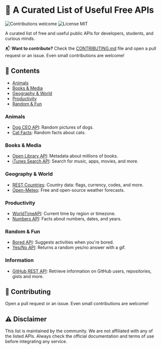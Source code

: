# 🔨 A Curated List of Useful Free APIs

<p>
  <img alt="Contributions welcome" src="https://img.shields.io/badge/Contributions-welcome-green">
  <img alt="License MIT" src="https://img.shields.io/badge/License-MIT-orange">
</p>

A curated list of free and useful public APIs for developers, students, and curious minds.

📬 **Want to contribute?** Check the [CONTRIBUTING.md](CONTRIBUTING.md) file and open a pull request or an issue. Even small contributions are welcome!

## 📝 Contents

- [Animals](#animals)
- [Books & Media](#books--media)
- [Geography & World](#geography--world)
- [Productivity](#productivity)
- [Random & Fun](#random--fun)

### Animals

- [Dog CEO API](https://dog.ceo/dog-api): Random pictures of dogs.
- [Cat Facts](https://catfact.ninja): Random facts about cats.

### Books & Media

- [Open Library API](https://openlibrary.org/developers/api): Metadata about millions of books.
- [iTunes Search API](https://developer.apple.com/library/archive/documentation/AudioVideo/Conceptual/iTuneSearchAPI): Search for music, apps, movies, and more.

### Geography & World

- [REST Countries](https://restcountries.com): Country data: flags, currency, codes, and more.
- [Open-Meteo](https://open-meteo.com): Free and open-source weather forecasts.

### Productivity

- [WorldTimeAPI](http://worldtimeapi.org): Current time by region or timezone.
- [Numbers API](http://numbersapi.com): Facts about numbers, dates, and years.

### Random & Fun

- [Bored API](https://www.boredapi.com): Suggests activities when you're bored.
- [Yes/No API](https://yesno.wtf): Returns a random yes/no answer with a gif.

### Information

- [GitHub REST API](https://api.github.com): Retrieve information on GitHub users, repositories, gists and more.

## 🙏 Contributing

Open a pull request or an issue. Even small contributions are welcome!

## ⚠️ Disclaimer

This list is maintained by the community. We are not affiliated with any of the listed APIs. Always check the official documentation and terms of use before integrating any service.
